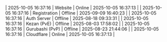 | 2025-10-05 16:37:16 | Website | Online | 2025-10-05 16:37:13 |
| 2025-10-05 16:37:16 | Registration | Offline | 2025-09-09 16:40:23 |
| 2025-10-05 16:37:16 | Auth Server | Offline | 2025-08-18 09:33:31 |
| 2025-10-05 16:37:16 | Kezan (PvE) | Offline | 2025-08-03 17:58:02 |
| 2025-10-05 16:37:16 | Gurubashi (PvP) | Offline | 2025-08-23 21:44:06 |
| 2025-10-05 16:37:16 | Cloudflare | Online | 2025-10-05 16:37:13 |
